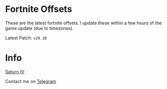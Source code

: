# Fortnite Offsets

These are the latest fortnite offsets. I update these within a few hours of the game update (due to timezones).

Latest Patch: ``v29.10``

# Info

[Saturn IV](https://discord.gg/saturniv)

Contact me on [Telegram](https://t.me/payson1337)
